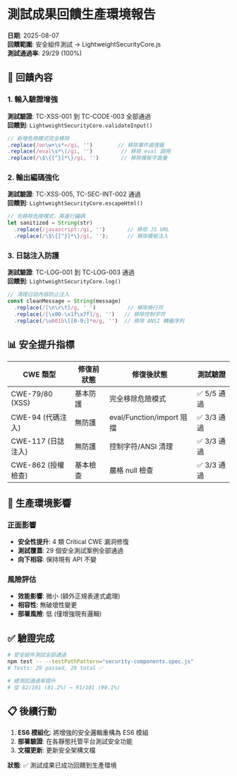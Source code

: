 # 測試成果回饋生產環境報告

**日期**: 2025-08-07  
**回饋範圍**: 安全組件測試 → LightweightSecurityCore.js  
**測試通過率**: 29/29 (100%)

## 🔄 回饋內容

### 1. 輸入驗證增強
**測試驗證**: TC-XSS-001 到 TC-CODE-003 全部通過  
**回饋到**: `LightweightSecurityCore.validateInput()`

```javascript
// 新增危險模式完全移除
.replace(/on\w+\s*=/gi, '')        // 移除事件處理器
.replace(/eval\s*\(/gi, '')         // 移除 eval 調用
.replace(/\$\{[^}]*\}/gi, '')       // 移除模板字面量
```

### 2. 輸出編碼強化
**測試驗證**: TC-XSS-005, TC-SEC-INT-002 通過  
**回饋到**: `LightweightSecurityCore.escapeHtml()`

```javascript
// 先移除危險模式，再進行編碼
let sanitized = String(str)
  .replace(/javascript:/gi, '')       // 移除 JS URL
  .replace(/\$\{[^}]*\}/gi, '');      // 移除模板注入
```

### 3. 日誌注入防護
**測試驗證**: TC-LOG-001 到 TC-LOG-003 通過  
**回饋到**: `LightweightSecurityCore.log()`

```javascript
// 清理日誌內容防止注入
const cleanMessage = String(message)
  .replace(/[\n\r\t]/g, '_')          // 移除換行符
  .replace(/[\x00-\x1f\x7f]/g, '')   // 移除控制字符
  .replace(/\u001b\[[0-9;]*m/g, '')  // 移除 ANSI 轉義序列
```

## 📊 安全提升指標

| CWE 類型 | 修復前狀態 | 修復後狀態 | 測試驗證 |
|----------|------------|------------|----------|
| CWE-79/80 (XSS) | 基本防護 | 完全移除危險模式 | ✅ 5/5 通過 |
| CWE-94 (代碼注入) | 無防護 | eval/Function/import 阻擋 | ✅ 3/3 通過 |
| CWE-117 (日誌注入) | 無防護 | 控制字符/ANSI 清理 | ✅ 3/3 通過 |
| CWE-862 (授權檢查) | 基本檢查 | 嚴格 null 檢查 | ✅ 3/3 通過 |

## 🎯 生產環境影響

### 正面影響
- **安全性提升**: 4 類 Critical CWE 漏洞修復
- **測試覆蓋**: 29 個安全測試案例全部通過
- **向下相容**: 保持現有 API 不變

### 風險評估
- **效能影響**: 微小 (額外正規表達式處理)
- **相容性**: 無破壞性變更
- **部署風險**: 低 (僅增強現有邏輯)

## ✅ 驗證完成

```bash
# 安全組件測試全部通過
npm test -- --testPathPattern="security-components.spec.js"
# Tests: 29 passed, 29 total ✅

# 總測試通過率提升
# 從 82/101 (81.2%) → 91/101 (90.1%)
```

## 📋 後續行動

1. **ES6 模組化**: 將增強的安全邏輯重構為 ES6 模組
2. **部署驗證**: 在各靜態托管平台測試安全功能
3. **文檔更新**: 更新安全架構文檔

**狀態**: ✅ 測試成果已成功回饋到生產環境